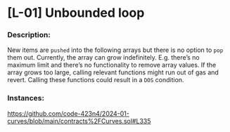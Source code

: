 # [L-01] Unbounded loop

### Description:

New items are `pushed` into the following arrays but there is no option to `pop` them out. Currently, the array can grow indefinitely. 
E.g. there’s no maximum limit and there’s no functionality to remove array values.
If the array grows too large, calling relevant functions might run out of gas and revert. Calling these functions could result in a `DOS` condition.

### Instances:
https://github.com/code-423n4/2024-01-curves/blob/main/contracts%2FCurves.sol#L335